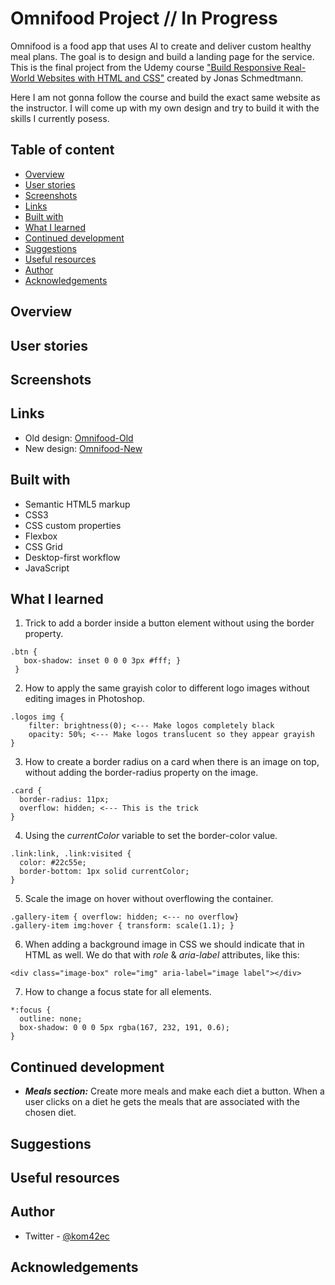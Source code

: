 # Omnifood Project // In Progress

Omnifood is a food app that uses AI to create and deliver custom healthy meal plans. The goal is to design and build a landing page for the service. This is the final project from the Udemy course ["Build Responsive Real-World Websites with HTML and CSS"](https://www.udemy.com/course/design-and-develop-a-killer-website-with-html5-and-css3/) created by Jonas Schmedtmann.

Here I am not gonna follow the course and build the exact same website as the instructor. I will come up with my own design and try to build it with the skills I currently posess.

## Table of content

- [Overview](#overview)
- [User stories](#user-stories)
- [Screenshots](#screenshots)
- [Links](#links)
- [Built with](#built-with)
- [What I learned](#what-i-learned)
- [Continued development](#continued-development)
- [Suggestions](#suggestions)
- [Useful resources](#useful-resources)
- [Author](#author)
- [Acknowledgements](#acknowledgements)

## Overview

## User stories

## Screenshots

## Links

- Old design: [Omnifood-Old](https://omnifood-kom42ec.netlify.app/)
- New design: [Omnifood-New](https://kom42ec.github.io/omnifood-project/)

## Built with

- Semantic HTML5 markup
- CSS3
- CSS custom properties
- Flexbox
- CSS Grid
- Desktop-first workflow
- JavaScript

## What I learned

1. Trick to add a border inside a button element without using the border property.

```
.btn {
   box-shadow: inset 0 0 0 3px #fff; }
 }
```

2. How to apply the same grayish color to different logo images without editing images in Photoshop.

```
.logos img {
    filter: brightness(0); <--- Make logos completely black
    opacity: 50%; <--- Make logos translucent so they appear grayish
}
```

3. How to create a border radius on a card when there is an image on top, without adding the border-radius property on the image.

```
.card {
  border-radius: 11px;
  overflow: hidden; <--- This is the trick
}
```

4. Using the _currentColor_ variable to set the border-color value.

```
.link:link, .link:visited {
  color: #22c55e;
  border-bottom: 1px solid currentColor;
}
```

5. Scale the image on hover without overflowing the container.

```
.gallery-item { overflow: hidden; <--- no overflow}
.gallery-item img:hover { transform: scale(1.1); }
```

6. When adding a background image in CSS we should indicate that in HTML as well. We do that with _role_ & _aria-label_ attributes, like this:

```
<div class="image-box" role="img" aria-label="image label"></div>
```

7. How to change a focus state for all elements.

```
*:focus {
  outline: none;
  box-shadow: 0 0 0 5px rgba(167, 232, 191, 0.6);
}
```

## Continued development

- **_Meals section:_** Create more meals and make each diet a button. When a user clicks on a diet he gets the meals that are associated with the chosen diet.

## Suggestions

## Useful resources

## Author

- Twitter - [@kom42ec](https://twitter.com/kom42ec)

## Acknowledgements

```

```
